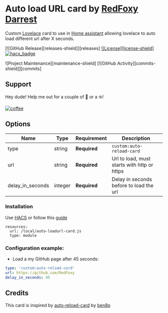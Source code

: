 # Auto load URL card by [RedFoxy Darrest](https://github.com/RedFoxy)

Custom [Lovelace](https://www.home-assistant.io/lovelace) card to use in [Home assistant](https://www.home-assistant.io/) allowing lovelace to auto load different url after X seconds.

[![GitHub Release][releases-shield]][releases]
[![License][license-shield]](LICENSE.md)
[![hacs_badge](https://img.shields.io/badge/HACS-Default-orange.svg?style=for-the-badge)](https://github.com/custom-components/hacs)

![Project Maintenance][maintenance-shield]
[![GitHub Activity][commits-shield]][commits]

## Support

Hey dude! Help me out for a couple of :beers: or a :coffee:!

[![coffee](https://www.buymeacoffee.com/assets/img/custom_images/black_img.png)](https://www.buymeacoffee.com/zJtVxUAgH)

## Options

| Name              | Type    | Requirement  | Description                                 |
| ----------------- | ------- | ------------ | ------------------------------------------- |
| type              | string  | **Required** | `custom:auto-reload-card`                   |
| url               | string  | **Required** | Url to load, must starts with http or https |
| delay_in_seconds  | integer | **Required** | Delay in seconds before to load the url     |

### Installation
Use [HACS](https://hacs.xyz/) or follow this [guide](https://github.com/thomasloven/hass-config/wiki/Lovelace-Plugins)

```
resources:
  url: /local/auto-loadurl-card.js
  type: module
```

### Configuration example:

 - Load a my GitHub page after 45 seconds:
```yaml
type: 'custom:auto-reload-card'
url: https://github.com/RedFoxy
delay_in_seconds: 45
```

## Credits

This card is inspired by [auto-reload-card](https://github.com/ben8p/lovelace-auto-reload-card) by [ben8p](https://github.com/ben8p)

